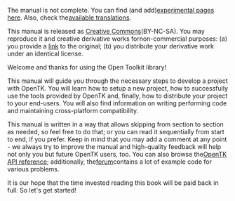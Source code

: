 The manual is not complete. You can find \(and add\)[experimental pages here](https://web.archive.org/web/20150923092918/http://www.opentk.com/doc/experiment). Also, check the[available translations](https://web.archive.org/web/20150923092918/http://www.opentk.com/doc/translations).

This manual is released as [Creative Commons](https://web.archive.org/web/20150923092918/http://en.wikipedia.org/wiki/Creative_Commons_licenses)\(BY-NC-SA\). You may reproduce it and creative derivative works fornon-commercial purposes: \(a\) you provide a [link](https://web.archive.org/web/20150923092918/http://www.opentk.com/doc) to the original; \(b\) you distribute your derivative work under an identical license.

Welcome and thanks for using the Open Toolkit library!

This manual will guide you through the necessary steps to develop a project with OpenTK. You will learn how to setup a new project, how to successfully use the tools provided by OpenTK and, finally, how to distribute your project to your end-users. You will also find information on writing performing code and maintaining cross-platform compatibility.

This manual is written in a way that allows skipping from section to section as needed, so feel free to do that; or you can read it sequentially from start to end, if you prefer. Keep in mind that you may add a comment at any point - we always try to improve the manual and high-quality feedback will help not only you but future OpenTK users, too. You can also browse the[OpenTK API reference](https://web.archive.org/web/20150923092918/http://www.opentk.com/files/doc/annotated.html); additionally, the[forum](https://web.archive.org/web/20150923092918/http://www.opentk.com/forum)contains a lot of example code for various problems.

It is our hope that the time invested reading this book will be paid back in full. So let's get started!

